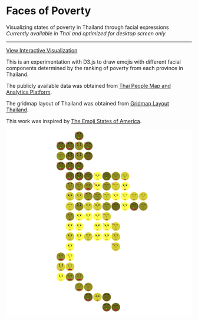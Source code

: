 # Faces of Poverty

Visualizing states of poverty in Thailand through facial expressions  
*Currently available in Thai and optimized for desktop screen only*

---

[View Interactive Visualization](https://na399.github.io/faces-of-poverty/index.en.html)

This is an experimentation with D3.js to draw emojis with different facial components determined by the ranking of poverty from each province in Thailand.

The publicly available data was obtained from [Thai People Map and Analytics Platform](https://www.tpmap.in.th/).

The gridmap layout of Thailand was obtained from [Gridmap Layout Thailand](https://github.com/kristw/gridmap-layout-thailand).

This work was inspired by [The Emoji States of America](https://www.axios.com/the-emoji-states-of-america-1513302318-0ca61705-de75-4c8f-8521-5cbab12a45f2.html).

![Preview of Faces of Poverty](preview.png)